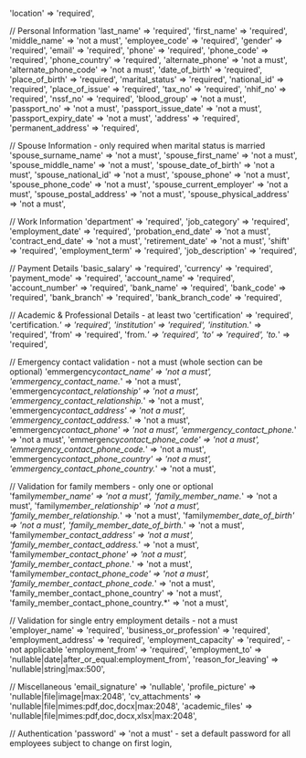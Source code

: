 'location' => 'required',

// Personal Information
'last_name' => 'required',
'first_name' => 'required',
'middle_name' => 'not a must',
'employee_code' => 'required',
'gender' => 'required',
'email' => 'required',
'phone' => 'required',
'phone_code' => 'required',
'phone_country' => 'required',
'alternate_phone' => 'not a must',
'alternate_phone_code' => 'not a must',
'date_of_birth' => 'required',
'place_of_birth' => 'required',
'marital_status' => 'required',
'national_id' => 'required',
'place_of_issue' => 'required',
'tax_no' => 'required',
'nhif_no' => 'required',
'nssf_no' => 'required',
'blood_group' => 'not a must',
'passport_no' => 'not a must',
'passport_issue_date' => 'not a must',
'passport_expiry_date' => 'not a must',
'address' => 'required',
'permanent_address' => 'required',

// Spouse Information - only required when marital status is married
'spouse_surname_name' => 'not a must',
'spouse_first_name' => 'not a must',
'spouse_middle_name' => 'not a must',
'spouse_date_of_birth' => 'not a must',
'spouse_national_id' => 'not a must',
'spouse_phone' => 'not a must',
'spouse_phone_code' => 'not a must',
'spouse_current_employer' => 'not a must',
'spouse_postal_address' => 'not a must',
'spouse_physical_address' => 'not a must',

// Work Information
'department' => 'required',
'job_category' => 'required',
'employment_date' => 'required',
'probation_end_date' => 'not a must',
'contract_end_date' => 'not a must',
'retirement_date' => 'not a must',
'shift' => 'required',
'employment_term' => 'required',
'job_description' => 'required',

// Payment Details
'basic_salary' => 'required',
'currency' => 'required',
'payment_mode' => 'required',
'account_name' => 'required',
'account_number' => 'required',
'bank_name' => 'required',
'bank_code' => 'required',
'bank_branch' => 'required',
'bank_branch_code' => 'required',

// Academic & Professional Details - at least two
'certification' => 'required',
'certification._' => 'required',
'institution' => 'required',
'institution._' => 'required',
'from' => 'required',
'from._' => 'required',
'to' => 'required',
'to._' => 'required',

// Emergency contact validation - not a must (whole section can be optional)
'emmergency*contact_name' => 'not a must',
'emmergency_contact_name.*' => 'not a must',
'emmergency*contact_relationship' => 'not a must',
'emmergency_contact_relationship.*' => 'not a must',
'emmergency*contact_address' => 'not a must',
'emmergency_contact_address.*' => 'not a must',
'emmergency*contact_phone' => 'not a must',
'emmergency_contact_phone.*' => 'not a must',
'emmergency*contact_phone_code' => 'not a must',
'emmergency_contact_phone_code.*' => 'not a must',
'emmergency*contact_phone_country' => 'not a must',
'emmergency_contact_phone_country.*' => 'not a must',

// Validation for family members - only one or optional
'family*member_name' => 'not a must',
'family_member_name.*' => 'not a must',
'family*member_relationship' => 'not a must',
'family_member_relationship.*' => 'not a must',
'family*member_date_of_birth' => 'not a must',
'family_member_date_of_birth.*' => 'not a must',
'family*member_contact_address' => 'not a must',
'family_member_contact_address.*' => 'not a must',
'family*member_contact_phone' => 'not a must',
'family_member_contact_phone.*' => 'not a must',
'family*member_contact_phone_code' => 'not a must',
'family_member_contact_phone_code.*' => 'not a must',
'family_member_contact_phone_country' => 'not a must',
'family_member_contact_phone_country.\*' => 'not a must',

// Validation for single entry employment details - not a must
'employer_name' => 'required',
'business_or_profession' => 'required',
'employment_address' => 'required',
'employment_capacity' => 'required', - not applicable
'employment_from' => 'required',
'employment_to' => 'nullable|date|after_or_equal:employment_from',
'reason_for_leaving' => 'nullable|string|max:500',

// Miscellaneous
'email_signature' => 'nullable',
'profile_picture' => 'nullable|file|image|max:2048',
'cv_attachments' => 'nullable|file|mimes:pdf,doc,docx|max:2048',
'academic_files' => 'nullable|file|mimes:pdf,doc,docx,xlsx|max:2048',

// Authentication
'password' => 'not a must' - set a default password for all employees subject to change on first login,
